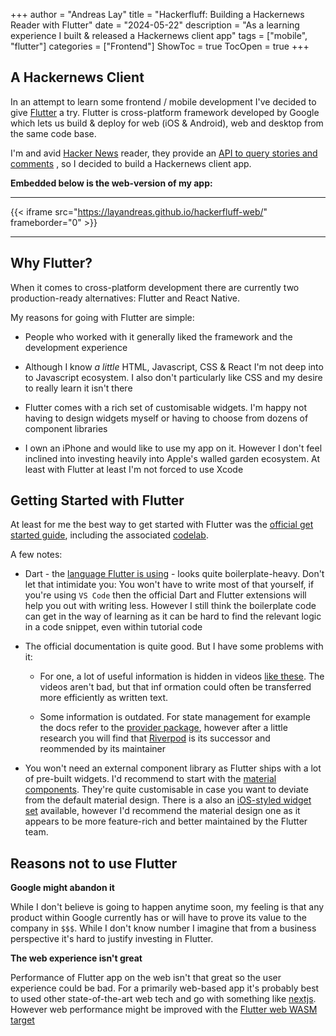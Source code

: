 +++
author = "Andreas Lay"
title = "Hackerfluff: Building a Hackernews Reader with Flutter"
date = "2024-05-22"
description = "As a learning experience I built & released a Hackernews client app"
tags = ["mobile", "flutter"]
categories = ["Frontend"]
ShowToc = true
TocOpen = true
+++

## A Hackernews Client

In an attempt to learn some frontend / mobile development I've decided to give [Flutter](https://flutter.dev/) a try. Flutter is cross-platform framework developed by Google which lets us build & deploy for web (iOS & Android), web and desktop from the same code base.

I'm and avid [Hacker News](https://news.ycombinator.com/) reader, they provide an [API to query stories and comments](https://github.com/HackerNews/API) , so I decided to build a Hackernews client app.

**Embedded below is the web-version of my app:**

---

{{< iframe src="https://layandreas.github.io/hackerfluff-web/" frameborder="0" >}}

---

## Why Flutter?

When it comes to cross-platform development there are currently two production-ready alternatives: Flutter and React Native.

My reasons for going with Flutter are simple:

- People who worked with it generally liked the framework and the development experience

- Although I know *a little* HTML, Javascript, CSS & React I'm not deep into to Javascript ecosystem. I also don't particularly like CSS and my desire to really learn it isn't there

- Flutter comes with a rich set of customisable widgets. I'm happy not having to design widgets myself or having to choose from dozens of component libraries

- I own an iPhone and would like to use my app on it. However I don't feel inclined into investing heavily into Apple's walled garden ecosystem. At least with Flutter at least I'm not forced to use Xcode


## Getting Started with Flutter

At least for me the best way to get started with Flutter was the [official get started guide](https://docs.flutter.dev/get-started/install), including the associated [codelab](https://codelabs.developers.google.com/codelabs/flutter-codelab-first#0).

A few notes:

- Dart - the [language Flutter is using](https://dart.dev/guides) - looks quite boilerplate-heavy. Don't let that intimidate you: You won't have to write most of that yourself, if you're using `VS Code` then the official Dart and Flutter extensions will help you out with writing less. However I still think the boilerplate code can get in the way of learning as it can be hard to find the relevant logic in a code snippet, even within tutorial code

- The official documentation is quite good. But I have some problems with it: 

  - For one, a lot of useful information is hidden in videos [like these](https://www.youtube.com/watch?v=WhVXkCFPmK4&embeds_referring_euri=https%3A%2F%2Fapi.flutter.dev%2F&source_ve_path=MjM4NTE&feature=emb_title). The videos aren't bad, but that inf ormation could often be transferred more efficiently as written text. 

  - Some information is outdated. For state management for example the docs refer to the [provider package](https://pub.dev/packages/provider), however after a little research you will find that [Riverpod](https://riverpod.dev/de/docs/introduction/getting_started) is its successor and reommended by its maintainer

- You won't need an external component library as Flutter ships with a lot of pre-built widgets. I'd recommend to start with the [material components](https://docs.flutter.dev/ui/widgets/material). They're quite customisable in case you want to deviate from the default material design. There is a also an [iOS-styled widget set](https://docs.flutter.dev/ui/widgets/cupertino) available, however I'd recommend the material design one as it appears to be more feature-rich and better maintained by the Flutter team.


## Reasons not to use Flutter

**Google might abandon it**

While I don't believe is going to happen anytime soon, my feeling is that any product within Google currently has or will have to prove its value to the company in `$$$`. While I don't know number I imagine that from a business perspective it's hard to justify investing in Flutter.

**The web experience isn't great**

Performance of Flutter app on the web isn't that great so the user experience could be bad. For a primarily web-based app it's probably best to used other state-of-the-art web tech and go with something like [nextjs](https://nextjs.org/). However web performance might be improved with the [Flutter web WASM target](https://docs.flutter.dev/platform-integration/web/wasm)
